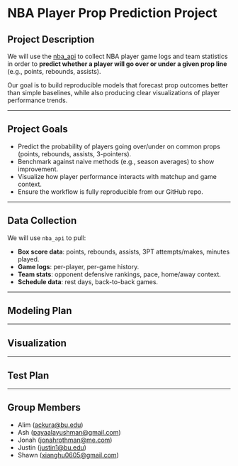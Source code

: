 # NBA Player Prop Prediction Project

## Project Description
We will use the [nba_api](https://github.com/swar/nba_api) to collect NBA player game logs and team statistics in order to **predict whether a player will go over or under a given prop line** (e.g., points, rebounds, assists).  

Our goal is to build reproducible models that forecast prop outcomes better than simple baselines, while also producing clear visualizations of player performance trends.

---

## Project Goals
- Predict the probability of players going over/under on common props (points, rebounds, assists, 3-pointers).  
- Benchmark against naive methods (e.g., season averages) to show improvement.  
- Visualize how player performance interacts with matchup and game context.  
- Ensure the workflow is fully reproducible from our GitHub repo.

---

## Data Collection
We will use `nba_api` to pull:  
- **Box score data**: points, rebounds, assists, 3PT attempts/makes, minutes played.  
- **Game logs**: per-player, per-game history.  
- **Team stats**: opponent defensive rankings, pace, home/away context.  
- **Schedule data**: rest days, back-to-back games.

---

## Modeling Plan

---

## Visualization

---

## Test Plan

---

## Group Members
- Alim (ackura@bu.edu)
- Ash (payaalayushman@gmail.com)
- Jonah (jonahrothman@me.com)
- Justin (justin1@bu.edu)
- Shawn (xianghu0605@gmail.com)
